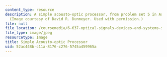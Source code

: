 ```yaml
---
content_type: resource
description: A simple acousto-optic processor, from problem set 5 in Assignments.
  (Image courtesy of David R. Dunmeyer. Used with permission.)
file: null
file_location: /coursemedia/6-637-optical-signals-devices-and-systems-spring-2003/52ac448bc11a8176c2765745a459965a_6-637s03.jpg
file_type: image/jpeg
resourcetype: Image
title: Simple Acousto-optic Processor
uid: 52ac448b-c11a-8176-c276-5745a459965a
---
```


